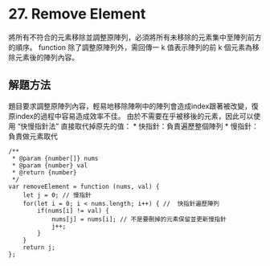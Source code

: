 # 27. Remove Element
將所有不符合的元素移除並調整原陣列，必須將所有未移除的元素集中至陣列前方的順序。
function 除了調整原陣列外，需回傳一 k 值表示陣列的前 k 個元素為移除元素後的陣列內容。

## 解題方法
題目要求調整原陣列內容，輕易地移除陣咧中的陣列會造成index跟著被改變，復原index的過程中容易造成效率不佳。
由於不需要在乎被移後的元素，因此可以使用 “快慢指針法” 直接取代掉原先的值：
    * 快指針：負責遍歷整個陣列
    * 慢指針：負責做元素取代

```
/**
 * @param {number[]} nums
 * @param {number} val
 * @return {number}
 */
var removeElement = function (nums, val) {
    let j = 0; // 慢指針
    for(let i = 0; i < nums.length; i++) { //  快指針遍歷陣列
        if(nums[i] != val) {
            nums[j] = nums[i]; // 不是要刪掉的元素保留並更新慢指針
            j++;
        }
    }
    return j;
};
```